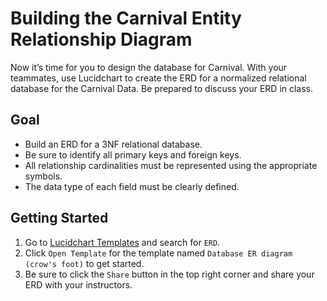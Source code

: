 # Building the Carnival Entity Relationship Diagram

Now it’s time for you to design the database for Carnival. With your teammates, use Lucidchart to create the ERD for a normalized relational database for the Carnival Data. Be prepared to discuss your ERD in class. 

## Goal

 - Build an ERD for a 3NF relational database. 
 - Be sure to identify all primary keys and foreign keys.
 - All relationship cardinalities must be represented using the appropriate symbols.
 - The data type of each field must be clearly defined.

## Getting Started   

1. Go to [Lucidchart Templates](https://app.lucidchart.com/documents#/templates?folder_id=home&browser=icon) and search for `ERD`.
2. Click `Open Template` for the template named `Database ER diagram (crow's foot)` to get started.
3. Be sure to click the `Share` button in the top right corner and share your ERD with your instructors.
